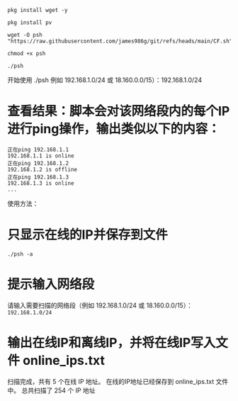 ```
pkg install wget -y
```
```
pkg install pv
```
```
wget -O psh "https://raw.githubusercontent.com/james986g/git/refs/heads/main/CF.sh"
```
```
chmod +x psh
```
```
./psh
```
开始使用
./psh 例如 192.168.1.0/24 或 18.160.0.0/15）：192.168.1.0/24
# 查看结果：脚本会对该网络段内的每个IP进行ping操作，输出类似以下的内容：
```
正在ping 192.168.1.1
192.168.1.1 is online
正在ping 192.168.1.2
192.168.1.2 is offline
正在ping 192.168.1.3
192.168.1.3 is online
...
```
使用方法：
# 只显示在线的IP并保存到文件
```./psh -a```

# 提示输入网络段
请输入需要扫描的网络段（例如 192.168.1.0/24 或 18.160.0.0/15）：
```192.168.1.0/24```

# 输出在线IP和离线IP，并将在线IP写入文件 online_ips.txt
扫描完成，共有 5 个在线 IP 地址。
在线的IP地址已经保存到 online_ips.txt 文件中。
总共扫描了 254 个 IP 地址
